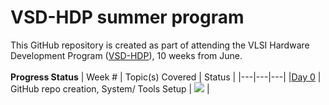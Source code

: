 # VSD-HDP summer program
This GitHub repository is created as part of attending the VLSI Hardware Development Program ([VSD-HDP](https://www.vlsisystemdesign.com/hdp/)), 10 weeks from June.
<br />
<br />
 **Progress Status**
 | Week # | Topic(s) Covered | Status |
 |---|---|---|
 |[Day 0](/docs/Day0.md) | GitHub repo creation, System/ Tools Setup | ![](https://progress-bar.dev/0/?title=pending) |
